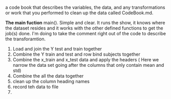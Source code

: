 a code book that describes the variables, the data, and any transformations or work that you performed to clean up the data called CodeBook.md.


**The main fuction** main(). Simple and clear. It runs the show, it knows where the dataset resides and it works with the other defined functions to get the job(s) done. I'm doing to take the comment right out of the code to describe the transforamtion.

<ol>
<li>Load and join the Y test and train together</li>
<li>Combine the Y train and test and row bind subjects together</li>
<li>Combine the x_train and x_test data and apply the headers ( Here we narrow the data set going after the columns that only contain mean and std) </li>
<li>Combine the all the data together</li>
<li>clean up the column heading names</li>
<li>record teh data to file</li>
<li>
</ol>
